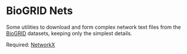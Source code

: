 BioGRID Nets
============

Some utilities to download and form complex network text files
from the [BioGRID](http://thebiogrid.org/) datasets, keeping only the simplest details.

Required: [NetworkX](http://networkx.lanl.gov/)

